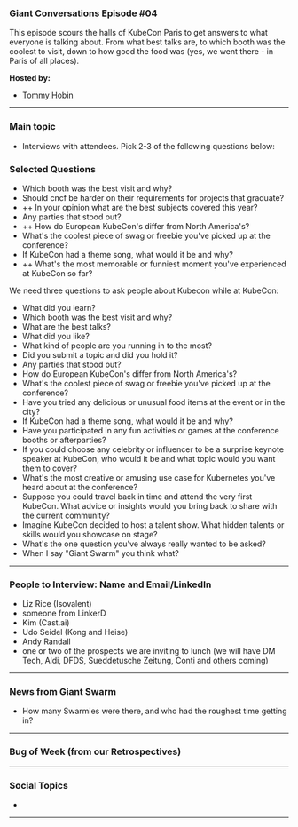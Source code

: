 
### Giant Conversations Episode #04

This episode scours the halls of KubeCon Paris to get answers to what everyone is talking about. From what best talks are, to which booth was the coolest to visit, down to how good the food was (yes, we went there - in Paris of all places).

**Hosted by:** 

* [Tommy Hobin](https://twitter.com/tommyhobin)


------------------------------------------------------------------------------------------------------------------------------
### Main topic

* Interviews with attendees. Pick 2-3 of the following questions below:

### Selected Questions

* Which booth was the best visit and why?
* Should cncf be harder on their requirements for projects that graduate?
* ++ In your opinion what are the best subjects covered this year?
* Any parties that stood out?
* ++ How do European KubeCon's differ from North America's?
* What's the coolest piece of swag or freebie you've picked up at the conference?
* If KubeCon had a theme song, what would it be and why?
* ++ What's the most memorable or funniest moment you've experienced at KubeCon so far?


We need three questions to ask people about Kubecon while at KubeCon: 

* What did you learn?
* Which booth was the best visit and why?
* What are the best talks?
* What did you like?
* What kind of people are you running in to the most?
* Did you submit a topic and did you hold it?
* Any parties that stood out?
* How do European KubeCon's differ from North America's?
* What's the coolest piece of swag or freebie you've picked up at the conference?
* Have you tried any delicious or unusual food items at the event or in the city?
* If KubeCon had a theme song, what would it be and why?
* Have you participated in any fun activities or games at the conference booths or afterparties?
* If you could choose any celebrity or influencer to be a surprise keynote speaker at KubeCon, who would it be and what topic would you want them to cover?
* What's the most creative or amusing use case for Kubernetes you've heard about at the conference?
* Suppose you could travel back in time and attend the very first KubeCon. What advice or insights would you bring back to share with the current community?
* Imagine KubeCon decided to host a talent show. What hidden talents or skills would you showcase on stage?
* What's the one question you've always really wanted to be asked?
* When I say "Giant Swarm" you think what? 
  
------------------------------------------------------------------------------------------------------------------------------

### People to Interview: Name and Email/LinkedIn

* Liz Rice (Isovalent)
* someone from LinkerD
* Kim (Cast.ai)
* Udo Seidel (Kong and Heise)
* Andy Randall
* one or two of the prospects we are inviting to lunch (we will have DM Tech, Aldi, DFDS, Sueddetusche Zeitung, Conti and others coming)


  
------------------------------------------------------------------------------------------------------------------------------

### News from Giant Swarm

* How many Swarmies were there, and who had the roughest time getting in?

------------------------------------------------------------------------------------------------------------------------------


### Bug of Week (from our Retrospectives)


------------------------------------------------------------------------------------------------------------------------------

### Social Topics

* 

------------------------------------------------------------------------------------------------------------------------------

